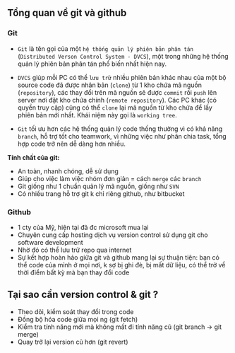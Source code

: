 ## Tổng quan về git và github

### Git

- `Git` là tên gọi của một `hệ thống quản lý phiên bản phân tán` (`Distributed Verson Control System - DVCS`), một trong những hệ thống quản lý phiên bản phân tán phổ biến nhất hiện nay.

- `DVCS` giúp mỗi PC có thể `lưu trữ` nhiều phiên bản khác nhau của một bộ source code đã được nhân bản (`clone`) từ 1 kho chứa mã nguồn (`repository`), các thay đổi trên mã nguồn sẽ được `commit` rồi `push` lên server nơi đặt kho chứa chính (`remote repository`). Các PC khác (có quyền truy cập) cũng có thể `clone` lại mã nguồn từ kho chứa để lấy phiên bản mới nhất. Khái niệm này gọi là `working tree`.

- `Git` tối ưu hơn các hệ thống quản lý code thống thường vì có khả năng `branch`, hỗ trợ tốt cho teamwork, vì những việc như phân chia task, tổng hợp code trở nên dễ dàng hơn nhiều.

**Tính chất của git:**

- An toàn, nhanh chóng, dễ sử dụng
- Giúp cho việc làm việc nhóm đơn giản = cách `merge` các `branch`
- Git giống như 1 chuẩn quản lý mã nguồn, giống như `SVN`
- Có nhiều trang hỗ trợ git k chỉ riêng github, như bitbucket

### Github

- 1 cty của Mỹ, hiện tại đã đc microsoft mua lại
- Chuyên cung cấp hosting dịch vụ version control sử dụng git cho software development
- Nhờ đó có thể lưu trữ repo qua internet
- Sự kết hợp hoàn hảo giữa git và github mang lại sự thuận tiện: bạn có thể code của mỉnh ở mọi nơi, k sợ bị ghi đè, bị mất dữ liệu, có thể trở về thời điểm bất kỳ mà bạn thay đổi code

## Tại sao cần version control & git ?

- Theo dõi, kiểm soát thay đổi trong code
- Đồng bộ hóa code giữa mọi ng (git fetch)
- Kiểm tra tính năng mới mà không mất đi tính năng cũ (git branch -> git merge)
- Quay trở lại version cũ hơn (git revert)
